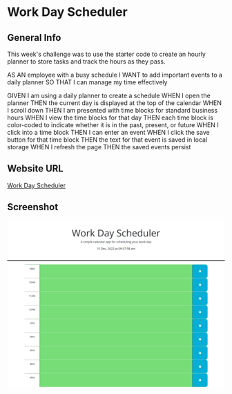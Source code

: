 # Work Day Scheduler

## General Info
This week's challenge was to use the starter code to create an hourly planner to store tasks and track the hours as they pass.

AS AN employee with a busy schedule
I WANT to add important events to a daily planner
SO THAT I can manage my time effectively

GIVEN I am using a daily planner to create a schedule
WHEN I open the planner
THEN the current day is displayed at the top of the calendar
WHEN I scroll down
THEN I am presented with time blocks for standard business hours
WHEN I view the time blocks for that day
THEN each time block is color-coded to indicate whether it is in the past, present, or future
WHEN I click into a time block
THEN I can enter an event
WHEN I click the save button for that time block
THEN the text for that event is saved in local storage
WHEN I refresh the page
THEN the saved events persist

## Website URL

[Work Day Scheduler](https://guyjiawei.github.io/work-day-scheduler/)

## Screenshot

![Screenshot](./assets/images/screencapture.png)
